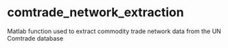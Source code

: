 # comtrade_network_extraction
Matlab function used to extract commodity trade network data from the UN Comtrade database
